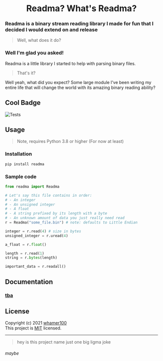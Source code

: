 <h1 align="center">Readma? What's Readma?</h1>

### Readma is a binary stream reading library I made for fun that I decided I would extend on and release

> Well, what does it do?

### Well I'm glad you asked!

Readma is a little library I started to help with parsing binary files.

> That's it?

Well yeah, what did you expect?
Some large module I've been writing my entire life that will change the world with its amazing binary reading ability?

## Cool Badge
![Tests](https://github.com/whamer100/Readma/actions/workflows/tests.yml/badge.svg)

## Usage

> Note, requires Python 3.8 or higher (For now at least)

### Installation

```sh
pip install readma
```

### Sample code

```py
from readma import Readma

# Let's say this file contains in order:
# - An integer
# - An unsigned integer
# - A float
# - A string prefixed by its length with a byte
# - An unknown amount of data you just really need read
r = Readma("some_file.bin") # note: defaults to Little Endian

integer = r.read(4) # size in bytes
unsigned_integer = r.uread(4)

a_float = r.float()

length = r.read(1)
string = r.bytes(length)

important_data = r.readall()
```

## Documentation

### [tba](https://www.youtube.com/watch?v=dQw4w9WgXcQ)

## License

Copyright (c) 2021 [whamer100](https://github.com/whamer100) <br />
This project is [MIT](https://github.com/whamer100/Readma/blob/master/LICENSE.md) licensed.

---
> hey is this project name just one big ligma joke
###### maybe
